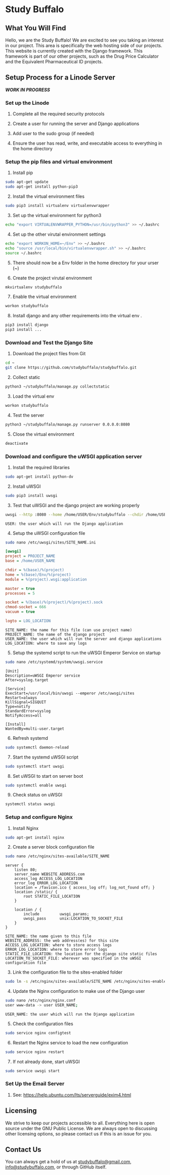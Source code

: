 # Study Buffalo
## What You Will Find
Hello, we are the Study Buffalo! We are excited to see you taking an interest in our project.
This area is specifically the web hosting side of our projects. This website is currently 
created with the Django framework. This framework is part of our other projects, such as 
the Drug Price Calculator and the Equivalent Pharmaceutical ID projects.

## Setup Process for a Linode Server
**_WORK IN PROGRESS_**
### Set up the Linode
1. Complete all the required security protocols

2. Create a user for running the server and Django applications

3. Add user to the sudo group (if needed)

4. Ensure the user has read, write, and executable access to everything in the home directory

### Setup the pip files and virtual environment
1. Install pip
```sh
sudo apt-get update
sudo apt-get install python-pip3
```

2. Install the virtual environment files
```sh
sudo pip3 install virtualenv virtualenvwrapper
```

3. Set up the virtual environment for python3
```sh
echo "export VIRTUALENVWRAPPER_PYTHON=/usr/bin/python3" >> ~/.bashrc
```

4. Set up the other virutal environment settings
```sh
echo "export WORKON_HOME=~/Env" >> ~/.bashrc
echo "source /usr/local/bin/virtualenvwrapper.sh" >> ~/.bashrc
source ~/.bashrc
```

5. There should now be a Env folder in the home directory for your urser (~)

6. Create the project virutal environment
```sh
mkvirtualenv studybuffalo
```

7. Enable the virtual environment
```sh
workon studybuffalo
```

8. Install django and any other requirements into the virtual env .
```sh
pip3 install django
pip3 install ...
```

### Download and Test the Django Site
1. Download the project files from Git
```sh
cd ~
git clone https://github.com/studybuffalo/studybuffalo.git
```

2. Collect static
```sh
python3 ~/studybuffalo/manage.py collectstatic
```
3. Load the virtual env
```sh
workon studybuffalo
```
4. Test the server 
```sh
python3 ~/studybuffalo/manage.py runserver 0.0.0.0:8080
```

5. Close the virtual environment
```sh
deactivate
```

### Download and configure the uWSGI application server
1. Install the required libraries
```sh
sudo apt-get install python-dv
```

2. Install uWSGI
```sh
sudo pip3 install uwsgi
```

3. Test that uWSGI and the django project are working properly
```sh
uwsgi --http :8080 --home /home/USER/Env/studybuffalo --chdir /home/USER/studybuffalo --wsgi-file /home/USER/studybuffalo/sb_django/wsgi.py
```
```
USER: the user which will run the Django application
```

4. Setup the uWSGI configuration file
```sh
sudo nano /etc/uwsgi/sites/SITE_NAME.ini
```
```ini
[uwsgi]
project = PROJECT_NAME
base = /home/USER_NAME

chdir = %(base)/%(project)
home = %(base)/Env/%(project)
module = %(project).wsgi:application

master = true
processes = 5

socket = %(base)/%(project)/%(project).sock
chmod-socket = 666
vacuum = true

logto = LOG_LOCATION
```
```
SITE_NAME: the name for this file (can use project name)
PROJECT_NAME: the name of the django project
USER_NAME: the user which will run the server and django applications
LOG_LOCATION: where to save any logs
```

5. Setup the systemd script to run the uWSGI Emperor Service on startup
```sh
sudo nano /etc/systemd/system/uwsgi.service
```
```service
[Unit]
Description=uWSGI Emperor service
After=syslog.target

[Service]
ExecStart=/usr/local/bin/uwsgi --emperor /etc/uwsgi/sites
Restart=always
KillSignal=SIGQUIT
Type=notify
StandardError=syslog
NotifyAccess=all

[Install]
WantedBy=multi-user.target
```

6. Refresh systemd
```sh
sudo systemctl daemon-reload
```

7. Start the systemd uWSGI script
```sh
sudo systemctl start uwsgi
```

8. Set uWSGI to start on server boot
```sh
sudo systemctl enable uwsgi
```
9. Check status on uWSGI
```sh
systemctl status uwsgi
```

### Setup and configure Nginx
1. Install Nginx
```sh
sudo apt-get install nginx
```

2. Create a server block configuration file
```sh
sudo nano /etc/nginx/sites-available/SITE_NAME
```
```
server {
    listen 80;
    server_name WEBSITE_ADDRESS.com
    access_log ACCESS_LOG_LOCATION
    error_log ERROR_LOG_LOCATION
    location = /favicon.ico { access_log off; log_not_found off; }
    location /static/ {
        root STATIC_FILE_LOCATION
    }

    location / {
        include         uwsgi_params;
        uwsgi_pass      unix:LOCATION_TO_SOCKET_FILE
    }
}
```
```
SITE_NAME: the name given to this file
WEBSITE_ADDRESS: the web address(es) for this site
ACCESS_LOG_LOCATION: where to store access logs
ERROR_LOG_LOCATION: where to store error logs
STATIC_FILE_LOCATION: the location for the django site static files
LOCATION_TO_SOCKET_FILE: wherever was specified in the uWSGI configuration file
```

3. Link the configuration file to the sites-enabled folder
```sh
sudo ln -s /etc/nginx/sites-available/SITE_NAME /etc/nginx/sites-enabled
```

4. Update the Nginx configuration to make use of the Django user
```sh
sudo nano /etc/nginx/nginx.conf
user www-data -> user USER_NAME;
```
```
USER_NAME: the user which will run the Django application
```

5. Check the configuration files
```sh
sudo service nginx configtest
```

6. Restart the Nginx service to load the new configuration
```sh
sudo service nginx restart
```

7. If not already done, start uWSGI
```sh
sudo service uwsgi start
```

### Set Up the Email Server
1. See: https://help.ubuntu.com/lts/serverguide/exim4.html

## Licensing
We strive to keep our projects accessible to all. Everything here is open source under
the GNU Public License. We are always open to discussing other licensing options, so 
please contact us if this is an issue for you.

## Contact Us
You can always get a hold of us at studybuffalo@gmail.com, info@studybuffalo.com, or through 
GitHub itself.
